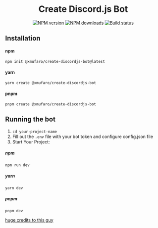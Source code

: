 <h1 align="center"> Create Discord.js Bot </h1>

<div>
  <div align="center" class="badge-container">
    <a href="https://www.npmjs.com/package/@xmufaro/create-discordjs-bot"
      ><img
        src="https://img.shields.io/npm/v/@xmufaro/create-discordjs-bot.svg?maxAge=3600"
        alt="NPM version"
    /></a>
    <a href="https://www.npmjs.com/package/@a7mooz/create-discordjs-bot"
      ><img
        src="https://img.shields.io/npm/dt/@xmufaro/create-discordjs-bot.svg?maxAge=3600"
        alt="NPM downloads"
    /></a>
    <a href="https://github.com/xMufaro/create-discordjs-bot/actions"
      ><img
        src="https://github.com/xMufaro/create-discordjs-bot/workflows/CI/badge.svg"
        alt="Build status"
    /></a>
  </div>
</div>

## Installation

#### npm

```
npm init @xmufaro/create-discordjs-bot@latest
```

#### yarn

```
yarn create @xmufaro/create-discordjs-bot
```

#### pnpm

```
pnpm create @xmufaro/create-discordjs-bot
```

## Running the bot


1.   `cd your-project-name`
2.   Fill out the `.env` file with your bot token and configure config.json file
3.   Start Your Project:

##### npm

```
npm run dev
```

##### yarn

```
yarn dev
```

##### pnpm

```
pnpm dev
```

[huge credits to this guy](https://github.com/A7mooz)